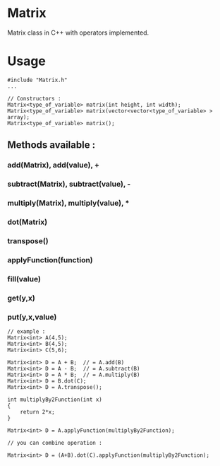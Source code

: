 # Matrix
Matrix class in C++ with operators implemented.

# Usage

    #include "Matrix.h"
    ...

    // Constructors :
    Matrix<type_of_variable> matrix(int height, int width);
    Matrix<type_of_variable> matrix(vector<vector<type_of_variable> > array);
    Matrix<type_of_variable> matrix();

## Methods available :
### add(Matrix), add(value), +
### subtract(Matrix), subtract(value), -
### multiply(Matrix), multiply(value), *
### dot(Matrix)
### transpose()
### applyFunction(function)
### fill(value)
### get(y,x)
### put(y,x,value)

    // example :
    Matrix<int> A(4,5);
    Matrix<int> B(4,5);
    Matrix<int> C(5,6);

    Matrix<int> D = A + B;  // = A.add(B)
    Matrix<int> D = A - B;  // = A.subtract(B)
    Matrix<int> D = A * B;  // = A.multiply(B)
    Matrix<int> D = B.dot(C);
    Matrix<int> D = A.transpose();

    int multiplyBy2Function(int x)
    {
        return 2*x;
    }

    Matrix<int> D = A.applyFunction(multiplyBy2Function);

    // you can combine operation :

    Matrix<int> D = (A+B).dot(C).applyFunction(multiplyBy2Function);

